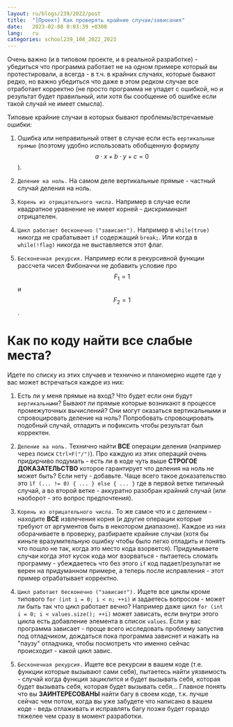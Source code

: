 ```yaml
---
layout: ru/blogs/239/2022/post
title:  "[Проект] Как проверять крайние случаи/зависания"
date:   2023-02-08 0:03:39 +0300
lang:   ru
categories: school239_108_2022_2023
---
```


Очень важно (и в типовом проекте, и в реальной разработке) - убедиться что программа работает не на одном примере который вы протестировали, а всегда - в т.ч. в крайних случаях, которые бывают редко, но важно убедиться что даже в этом редком случае все отработает корректно (не просто программа не упадет с ошибкой, но и результат будет правильный, или хотя бы сообщение об ошибке если такой случай не имеет смысла).

Типовые крайние случаи в которых бывают проблемы/встречаемые ошибки:

1) Ошибка или неправильный ответ в случае если есть ```вертикальные прямые``` (поэтому удобно использовать обобщенную формулу $$a \cdot x + b \cdot y + c = 0$$).

2) ```Деление на ноль.``` На самом деле вертикальные прямые - частный случай деления на ноль.

3) ```Корень из отрицательного числа.``` Например в случае если квадратное уравнение не имеет корней - дискриминант отрицателен.

4) ```Цикл работает бесконечно ("зависает").``` Например в ```while(true)``` никогда не срабатывает ```if``` содержащий ```break;```. Или когда в ```while(!flag)``` никогда не выставляется этот флаг.

5) ```Бесконечная рекурсия.``` Например если в рекурсивной функции рассчета чисел Фибоначчи не добавить условие про $$F_1 = 1$$ и $$F_2 = 1$$.

Как по коду найти все слабые места?
======

Идете по списку из этих случаев и технично и планомерно ищете где у вас может встречаться каждое из них:

1) Есть ли у меня прямые на вход? Что будет если они будут ```вертикальными```? Бывают ли прямые которые возникают в процессе промежуточных вычислений? Они могут оказаться вертикальными и спровоцировать деление на ноль? Попробовать спровоцировать подобный случай, отладить и пофиксить чтобы результат был корректен.

2) ```Деление на ноль.``` Технично найти **ВСЕ** операции деления (например через поиск ```Ctrl+F("/")```). Про каждую из этих операций очень придирчиво подумать - есть ли в коде чуть выше **СТРОГОЕ ДОКАЗАТЕЛЬСТВО** которое гарантирует что деления на ноль не может быть? Если нету - добавьте. Чаще всего такое доказательство это ```ìf (... != 0) { ... } else { ... }``` где в первой ветке типичный случай, а во второй ветке - аккуратно разобран крайний случай (или наоборот - это вопрос предпочтения).

3) ```Корень из отрицательного числа.``` То же самое что и с делением - находите **ВСЕ** извлечения корня (и другие операции которые требуют от аргументов быть в некотором диапазоне). Каждое из них оборачиваете в проверку, разбираете крайние случаи (хотя бы киньте вразумительную ошибку чтобы было легко отладить и понять что пошло не так, когда это место кода взорвется). Придумываете случаи когда этот кусок кода мог взорваться - пытаетесь сломать программу - убеждаетесь что без этого ```if``` код падает/результат не верен на придуманном примере, а теперь после исправления - этот пример отрабатывает корректно.

4) ```Цикл работает бесконечно ("зависает").``` Ищете все циклы кроме типового ```for (int i = 0; i < n; ++i)``` и задаетесь вопросом - может ли быть так что цикл работает вечно? Например даже цикл ```for (int i = 0; i < values.size(); ++i)``` может зависать, если внутри этого цикла есть добавление элемента в список ```values```. Если у вас программа зависает - проще всего исследовать проблему запустив под отладчиком, дождаться пока программа зависнет и нажать на "паузу" отладчика, чтобы посмотреть что именно сейчас происходит - какой цикл завис.

5) ```Бесконечная рекурсия.``` Ищете все рекурсии в вашем коде (т.е. функции которые вызывают сами себя), пытаетесь найти уязвимость - случай когда функция зациклится и будет вызывать себя, которая будет вызывать себя, которая будет вызывать себя... Главное понять что вы **ЗАИНТЕРЕСОВАНЫ** найти багу в своем коде, т.к. лучше сейчас чем потом, когда вы уже забудете что написано в вашем коде - ведь отлаживать и исправлять багу позже будет гораздо тяжелее чем сразу в момент разработки.
